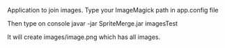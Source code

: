 Application to join images.
Type your ImageMagick path in app.config file

Then type on console
   javar -jar SpriteMerge.jar imagesTest

It will create images/image.png which has all images.

